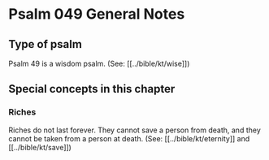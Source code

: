 # Psalm 049 General Notes
## Type of psalm

Psalm 49 is a wisdom psalm. (See: [[../bible/kt/wise]])

## Special concepts in this chapter

### Riches
Riches do not last forever. They cannot save a person from death, and they cannot be taken from a person at death. (See: [[../bible/kt/eternity]] and [[../bible/kt/save]])